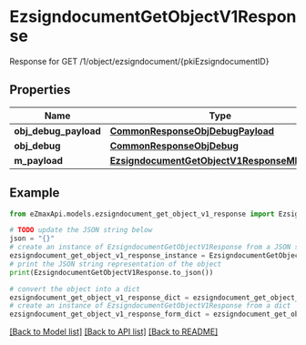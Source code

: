 # EzsigndocumentGetObjectV1Response

Response for GET /1/object/ezsigndocument/{pkiEzsigndocumentID}

## Properties

Name | Type | Description | Notes
------------ | ------------- | ------------- | -------------
**obj_debug_payload** | [**CommonResponseObjDebugPayload**](CommonResponseObjDebugPayload.md) |  | 
**obj_debug** | [**CommonResponseObjDebug**](CommonResponseObjDebug.md) |  | [optional] 
**m_payload** | [**EzsigndocumentGetObjectV1ResponseMPayload**](EzsigndocumentGetObjectV1ResponseMPayload.md) |  | 

## Example

```python
from eZmaxApi.models.ezsigndocument_get_object_v1_response import EzsigndocumentGetObjectV1Response

# TODO update the JSON string below
json = "{}"
# create an instance of EzsigndocumentGetObjectV1Response from a JSON string
ezsigndocument_get_object_v1_response_instance = EzsigndocumentGetObjectV1Response.from_json(json)
# print the JSON string representation of the object
print(EzsigndocumentGetObjectV1Response.to_json())

# convert the object into a dict
ezsigndocument_get_object_v1_response_dict = ezsigndocument_get_object_v1_response_instance.to_dict()
# create an instance of EzsigndocumentGetObjectV1Response from a dict
ezsigndocument_get_object_v1_response_form_dict = ezsigndocument_get_object_v1_response.from_dict(ezsigndocument_get_object_v1_response_dict)
```
[[Back to Model list]](../README.md#documentation-for-models) [[Back to API list]](../README.md#documentation-for-api-endpoints) [[Back to README]](../README.md)


